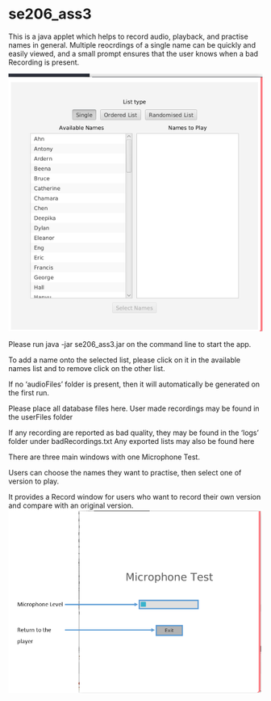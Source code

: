 # se206_ass3
This is a java applet which helps to record audio, playback, and practise names in general. 
Multiple reocrdings of a single name can be quickly and easily viewed, and a small prompt ensures that the user knows when a bad Recording is present.

![](demo.gif)

Please run java -jar se206_ass3.jar on the command line to start the app.

To add a name onto the selected list, please click on it in the available names list and to remove click on the other list.

If no ‘audioFiles’ folder is present, then it will automatically be generated on the first run.

Please place all database files here.
User made recordings may be found in the userFiles folder

If any recording are reported as bad quality, they may be found in the ‘logs’ folder under badRecordings.txt
Any exported lists may also be found here

There are three main windows with one Microphone Test.

Users can choose the names they want to practise, then select one of version to play.

It provides a Record window for users who want to record their own version and compare with an original version.
![](Wiki/MicTest.png)
